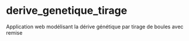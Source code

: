 # derive_genetique_tirage
Application web modélisant la dérive génétique par tirage de boules avec remise

